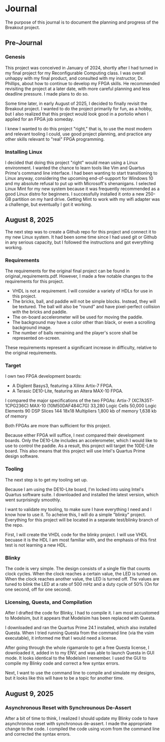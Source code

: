 # Journal

The purpose of this journal is to document the planning and progress of the
Breakout project.

## Pre-Journal

### Genesis

This project was conceived in January of 2024, shortly after I had turned in my final project for my Reconfigurable Computing class. I was overall unhappy with
my final product, and consulted with my instructor, Dr. Phillips, about how to
continue to develop my FPGA skills. He recommended revisiting the project at a
later date, with more careful planning and less deadline pressure. I made plans
to do so.

Some time later, in early August of 2025, I decided to finally revisit the
Breakout project. I wanted to do the project primarily for fun, as a hobby, but
I also realized that this project would look good in a portolio when I applied
for an FPGA job someday.

I knew I wanted to do this project "right," that is, to use the most modern and
relevant tooling I could, use good project planning, and practice any other
skills relevant to "real" FPGA programming.

### Installing Linux

I decided that doing this project "right" would mean using a Linux environment. I wanted the chance to learn tools like Vim and Quartus Prime's command line
interface. I had been wanting to start transitioning to Linux anyway,
considering the upcoming end-of-support for Windows 10 and my absolute refusal
to put up with Microsoft's shenanigans. I selected Linux Mint for my new system
because it was frequently recommended as a good Linux distro for beginners. I
successfully installed it onto a new 250-GB partition on my hard drive. Getting
Mint to work with my wifi adapter was a challenge, but eventually I got it
working.

## August 8, 2025

The next step was to create a Github repo for this project and connect it to my new Linux system. It had been some time since I had used git or Github in any
serious capacity, but I followed the instructions and got everything working.

### Requirements

The requirements for the original final project can be found in 
original_requirements.pdf. However, I made a few notable changes to the 
requirements for this project.

- VHDL is not a requirement. I will consider a variety of HDLs for use in this
project.
- The bricks, ball, and paddle will not be simple blocks. Instead, they will
be textured. The ball will also be "round" and have pixel-perfect collision with
the bricks and paddle.
- The on-board accelerometer will be used for moving the paddle.
- The background may have a color other than black, or even a scrolling
background image.
- The number of balls remaining and the player's score shall be represented
on-screen.

These requirements represent a significant increase in difficulty, relative to
the original requirements.

### Target

I own two FPGA development boards:
- A Digilent Basys3, featuring a Xilinx Artix-7 FPGA.
- A Terasic DE10-Lite, featuring an Altera MAX-10 FPGA.

I compared the major specifications of the two FPGAs:
Artix-7 (XC7A35T-1CPG236C)			MAX-10 (10M50DAF484C7G)
33,280 Logic Cells				50,000 Logic Elements
90 DSP Slices					144 18x18 Multipliers
1,800 kb of memory				1,638 kb of memory

Both FPGAs are more than sufficient for this project.

Because either FPGA will suffice, I next compared their development boards.
Only the DE10-Lite includes an accelerometer, which I would like to use to
control the paddle. As a result, this project will target the 10DE-Lite board.
This also means that this project will use Intel's Quartus Prime design
software.

### Tooling

The next step is to get my tooling set up.

Because I am using the DE10-Lite board, I'm locked into using Intel's Quartus
software suite. I downloaded and installed the latest version, which went
surprisingly smoothly.

I want to validate my tooling, to make sure I have everything I need and I know
how to use it. To acheive this, I will do a simple "blinky" project. Everything
for this project will be located in a separate test/blinky branch of the repo.

First, I will create the VHDL code for the blinky project. I will use VHDL
becuase it is the HDL I am most familiar with, and the emphasis of this first
test is not learning a new HDL.

### Blinky

The code is very simple. The design consists of a single file that counts clock
cycles. When the clock reaches a certain value, the LED is turned on. When the
clock reaches another value, the LED is turned off. The values are tuned to
blink the LED at a rate of 500 mHz and a duty cycle of 50% (On for one second,
off for one second).

### Licensing, Questa, and Compilation

After I drafted the code for Blinky, I had to compile it. I am most accustomed
to Modelsim, but it appears that Modelsim has been replaced with Questa.

I downloaded and ran the Quartus Prime 24.1 installed, which also installed
Questa. When I tried running Questa from the command line (via the vsim
executable), it informed me that I would need a license.

After going through the whole rigamarole to get a free Questa license, I
downloaded it, added in to my ENV, and was able to launch Questa in GUI mode.
It looks identical to the Modelsim I remember. I used the GUI to compile my
Blinky code and correct a few syntax errors.

Next, I want to use the command line to compile and simulate my designs, but it
looks like this will have to be a topic for another time.

## August 9, 2025

### Asynchronous Reset with Synchrounous De-Assert

After a bit of time to think, I realized I should update my Blinky code to have
asynchronous reset with synchronous de-assert. I made the appropriate change to
the code. I compiled the code using vcom from the command line and corrected
the syntax errors.
